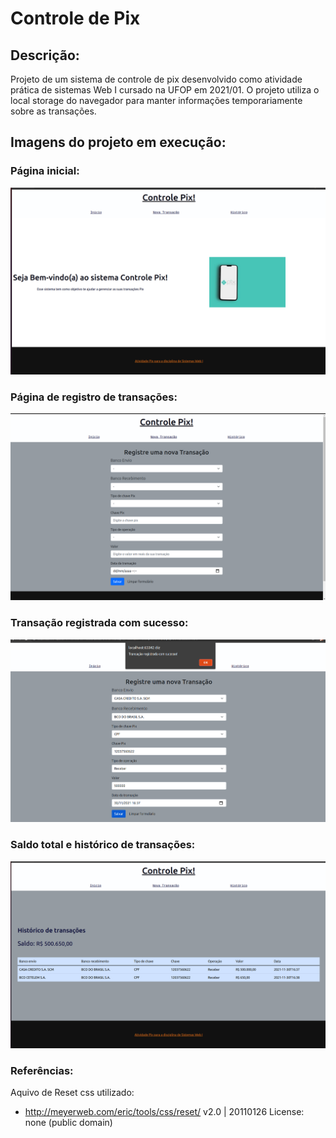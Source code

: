 # Controle de Pix

## Descrição:

Projeto de um sistema de controle de pix desenvolvido como atividade prática de sistemas Web I cursado na UFOP em 2021/01.
O projeto utiliza o local storage do navegador para manter informações temporariamente sobre as transações.

## Imagens do projeto em execução:

### Página inicial:

![alt text](.github/welcome.png)

### Página de registro de transações:

![alt text](.github/register.png)

### Transação registrada com sucesso:

![alt text](.github/success.png)

### Saldo total e histórico de transações:

![alt text](.github/table.png)

### Referências:

Aquivo de Reset css utilizado:

- http://meyerweb.com/eric/tools/css/reset/
  v2.0 | 20110126
  License: none (public domain)
